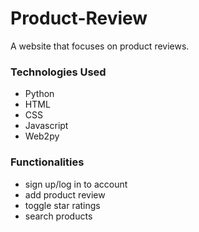 # Product-Review
A website that focuses on product reviews.

### Technologies Used
* Python
* HTML
* CSS
* Javascript
* Web2py

### Functionalities
* sign up/log in to account
* add product review
* toggle star ratings
* search products
